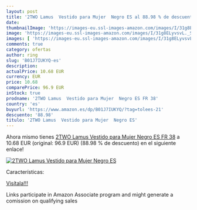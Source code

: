 ```yaml
---
layout: post
title: '2TWO Lamus  Vestido para Mujer  Negro ES al 88.98 % de descuento'
date: 
thumbnailImage: 'https://images-eu.ssl-images-amazon.com/images/I/31g8ELyvsvL._SL200_.jpg'
image: 'https://images-eu.ssl-images-amazon.com/images/I/31g8ELyvsvL._SL200_.jpg'
images: [ 'https://images-eu.ssl-images-amazon.com/images/I/31g8ELyvsvL._SL200_.jpg' ]
comments: true
category: ofertas
author: ring
slug: 'B01J7IUKYQ-es'
description:
actualPrice: 10.68 EUR
currency: EUR
price: 10.68
comparePrice: 96.9 EUR
inStock: true
prodname: '2TWO Lamus  Vestido para Mujer  Negro ES FR 38'
country: 'es'
buyurl: 'https://www.amazon.es/dp/B01J7IUKYQ/?tag=tolees-21'
descuento: '88.98'
titulo: '2TWO Lamus  Vestido para Mujer  Negro ES'
---
```


Ahora mismo tienes [2TWO Lamus  Vestido para Mujer  Negro ES FR 38](https://www.amazon.es/dp/B01J7IUKYQ/?tag=tolees-21) a 10.68 EUR (original: 96.9 EUR) (88.98 %  de descuento) en el siguiente enlace!

[![2TWO Lamus  Vestido para Mujer  Negro ES](https://images-eu.ssl-images-amazon.com/images/I/31g8ELyvsvL._SL200_.jpg)](https://www.amazon.es/dp/B01J7IUKYQ/?tag=tolees-21)

Características:


[Visítala!!!](https://www.amazon.es/dp/B01J7IUKYQ/?tag=tolees-21)

Links participate in Amazon Associate program and might generate a comission on qualifying sales
